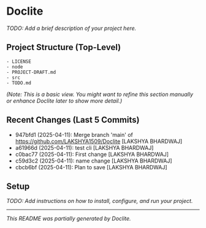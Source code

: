 # Doclite

*TODO: Add a brief description of your project here.*

## Project Structure (Top-Level)

```
- LICENSE
- node
- PROJECT-DRAFT.md
- src
- TODO.md
```
*(Note: This is a basic view. You might want to refine this section manually or enhance Doclite later to show more detail.)*

## Recent Changes (Last 5 Commits)

- 947bfd1 (2025-04-11): Merge branch 'main' of https://github.com/LAKSHYA1509/Doclite [LAKSHYA BHARDWAJ]
- a61966d (2025-04-11): test cli [LAKSHYA BHARDWAJ]
- c0bac77 (2025-04-11): First change [LAKSHYA BHARDWAJ]
- c59d3c2 (2025-04-11): name change [LAKSHYA BHARDWAJ]
- cbcb6bf (2025-04-11): Plan to save [LAKSHYA BHARDWAJ]

## Setup

*TODO: Add instructions on how to install, configure, and run your project.*

---
*This README was partially generated by Doclite.*